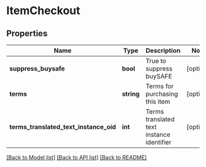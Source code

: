 # ItemCheckout

## Properties
Name | Type | Description | Notes
------------ | ------------- | ------------- | -------------
**suppress_buysafe** | **bool** | True to suppress buySAFE | [optional] 
**terms** | **string** | Terms for purchasing this item | [optional] 
**terms_translated_text_instance_oid** | **int** | Terms translated text instance identifier | [optional] 

[[Back to Model list]](../README.md#documentation-for-models) [[Back to API list]](../README.md#documentation-for-api-endpoints) [[Back to README]](../README.md)


